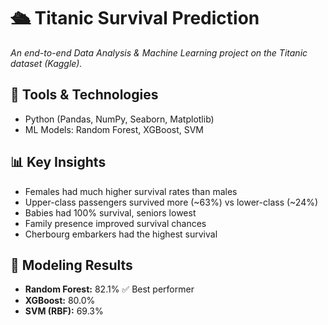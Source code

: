 # 🛳️ Titanic Survival Prediction  

*An end-to-end Data Analysis & Machine Learning project on the Titanic dataset (Kaggle).*  

## 🧰 Tools & Technologies
* Python (Pandas, NumPy, Seaborn, Matplotlib)  
* ML Models: Random Forest, XGBoost, SVM  

## 📊 Key Insights
* Females had much higher survival rates than males  
* Upper-class passengers survived more (~63%) vs lower-class (~24%)  
* Babies had 100% survival, seniors lowest  
* Family presence improved survival chances  
* Cherbourg embarkers had the highest survival  

## 🤖 Modeling Results
* **Random Forest:** 82.1% ✅ Best performer  
* **XGBoost:** 80.0%  
* **SVM (RBF):** 69.3%  

 
